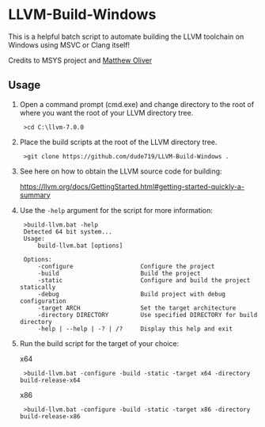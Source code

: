 # LLVM-Build-Windows 

This is a helpful batch script to automate building the LLVM toolchain on Windows using MSVC or Clang itself!

Credits to MSYS project and [Matthew Oliver](https://github.com/Sibras)

## Usage

1. Open a command prompt (cmd.exe) and change directory to the root of where you want the root of your LLVM directory tree.

        >cd C:\llvm-7.0.0

2. Place the build scripts at the root of the LLVM directory tree.
    
        >git clone https://github.com/dude719/LLVM-Build-Windows .
    
3. See here on how to obtain the LLVM source code for building:

    https://llvm.org/docs/GettingStarted.html#getting-started-quickly-a-summary
    
4. Use the `-help` argument for the script for more information:

        >build-llvm.bat -help
        Detected 64 bit system...
        Usage:
            build-llvm.bat [options]

        Options:
            -configure                   Configure the project
            -build                       Build the project
            -static                      Configure and build the project statically
            -debug                       Build project with debug configuration
            -target ARCH                 Set the target architecture
            -directory DIRECTORY         Use specified DIRECTORY for build directory
            -help | --help | -? | /?     Display this help and exit

4. Run the build script for the target of your choice:

    x64

        >build-llvm.bat -configure -build -static -target x64 -directory build-release-x64
    
    x86

        >build-llvm.bat -configure -build -static -target x86 -directory build-release-x86
